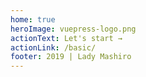 ```yaml
---
home: true
heroImage: vuepress-logo.png
actionText: Let's start →
actionLink: /basic/
footer: 2019 | Lady Mashiro
---
```

